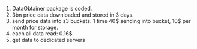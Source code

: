 1. DataObtainer package is coded.
2. 3bn price data downloaded and stored in 3 days.
3. send price data into s3 buckets. 1 time 40$ sending into bucket, 10$ per month for storage.
4. each all data read: 0.16$
5. get data to dedicated servers
   
